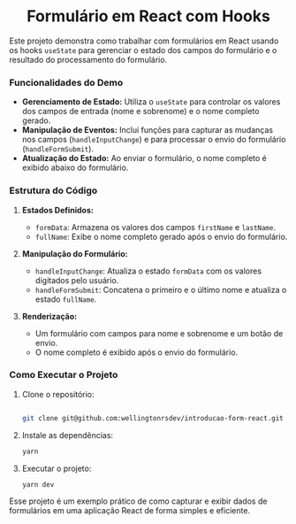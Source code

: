<h1 align="center">Formulário em React com Hooks</h1>


Este projeto demonstra como trabalhar com formulários em React usando os hooks `useState` para gerenciar o estado dos campos do formulário e o resultado do processamento do formulário. 

### Funcionalidades do Demo

- **Gerenciamento de Estado:** Utiliza o `useState` para controlar os valores dos campos de entrada (nome e sobrenome) e o nome completo gerado.
- **Manipulação de Eventos:** Inclui funções para capturar as mudanças nos campos (`handleInputChange`) e para processar o envio do formulário (`handleFormSubmit`).
- **Atualização do Estado:** Ao enviar o formulário, o nome completo é exibido abaixo do formulário.

### Estrutura do Código

1. **Estados Definidos:**
   - `formData`: Armazena os valores dos campos `firstName` e `lastName`.
   - `fullName`: Exibe o nome completo gerado após o envio do formulário.

2. **Manipulação do Formulário:**
   - `handleInputChange`: Atualiza o estado `formData` com os valores digitados pelo usuário.
   - `handleFormSubmit`: Concatena o primeiro e o último nome e atualiza o estado `fullName`.

3. **Renderização:**
   - Um formulário com campos para nome e sobrenome e um botão de envio.
   - O nome completo é exibido após o envio do formulário.

### Como Executar o Projeto

1. Clone o repositório:
   ```bash
   
   git clone git@github.com:wellingtonrsdev/introducao-form-react.git

2. Instale as dependências:

    ```bash
   yarn 

3. Executar o projeto:

   ```bash
   yarn dev

Esse projeto é um exemplo prático de como capturar e exibir dados de formulários em uma aplicação React de forma simples e eficiente.


